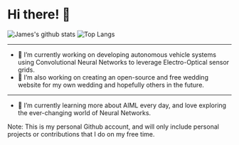 # Hi there! 👋


![James's github stats](https://github-readme-stats.vercel.app/api?username=jpoirier1&count_private=true&hide=issues)
![Top Langs](https://github-readme-stats.vercel.app/api/top-langs/?username=jpoirier1&layout=compact)

---
- 🔭 I’m currently working on developing autonomous vehicle systems using Convolutional Neural Networks to leverage Electro-Optical sensor grids.
- 🔭 I’m also working on creating an open-source and free wedding website for my own wedding and hopefully others in the future.
---
- 🌱 I’m currently learning more about AIML every day, and love exploring the ever-changing world of Neural Networks.

Note: This is my personal Github account, and will only include personal projects or contributions that I do on my free time.
<!-- **jpoirier1/jpoirier1** is a ✨ _special_ ✨ repository because its `README.md` (this file) appears on your GitHub profile.

Templates:

- 🔭 I’m currently working on ...
- 🌱 I’m currently learning ...
- 👯 I’m looking to collaborate on ...
- 🤔 I’m looking for help with ...
- 💬 Ask me about ...
- 📫 How to reach me: ...
- 😄 Pronouns: ...
- ⚡ Fun fact: ...
-->
